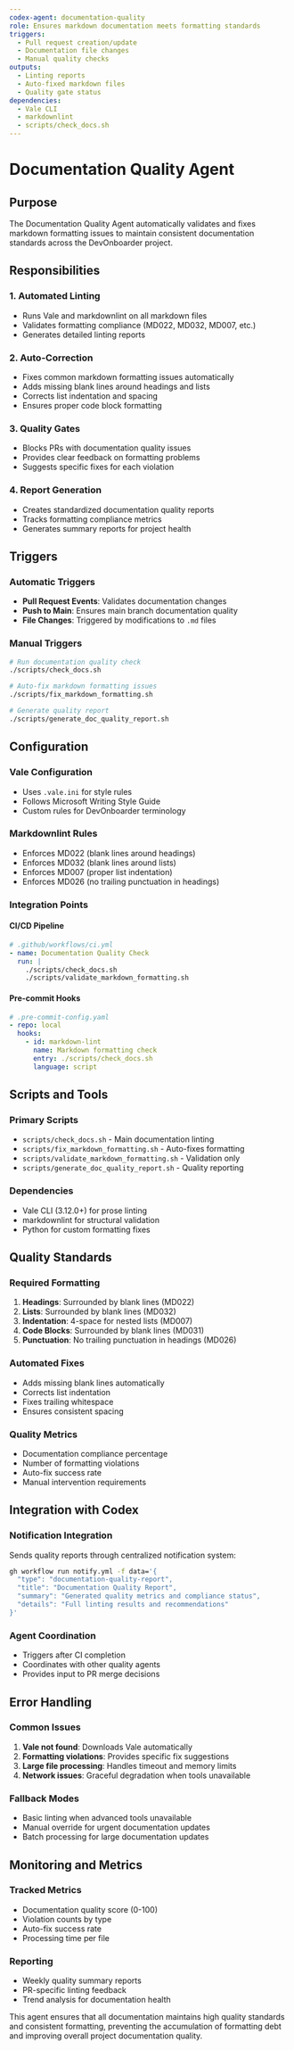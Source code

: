 ```yaml
---
codex-agent: documentation-quality
role: Ensures markdown documentation meets formatting standards
triggers: 
  - Pull request creation/update
  - Documentation file changes
  - Manual quality checks
outputs:
  - Linting reports
  - Auto-fixed markdown files
  - Quality gate status
dependencies:
  - Vale CLI
  - markdownlint
  - scripts/check_docs.sh
---
```


# Documentation Quality Agent

## Purpose

The Documentation Quality Agent automatically validates and fixes markdown formatting issues to maintain consistent documentation standards across the DevOnboarder project.

## Responsibilities

### 1. **Automated Linting**
- Runs Vale and markdownlint on all markdown files
- Validates formatting compliance (MD022, MD032, MD007, etc.)
- Generates detailed linting reports

### 2. **Auto-Correction**
- Fixes common markdown formatting issues automatically
- Adds missing blank lines around headings and lists
- Corrects list indentation and spacing
- Ensures proper code block formatting

### 3. **Quality Gates**
- Blocks PRs with documentation quality issues
- Provides clear feedback on formatting problems
- Suggests specific fixes for each violation

### 4. **Report Generation**
- Creates standardized documentation quality reports
- Tracks formatting compliance metrics
- Generates summary reports for project health

## Triggers

### Automatic Triggers
- **Pull Request Events**: Validates documentation changes
- **Push to Main**: Ensures main branch documentation quality
- **File Changes**: Triggered by modifications to `.md` files

### Manual Triggers
```bash
# Run documentation quality check
./scripts/check_docs.sh

# Auto-fix markdown formatting issues
./scripts/fix_markdown_formatting.sh

# Generate quality report
./scripts/generate_doc_quality_report.sh
```

## Configuration

### Vale Configuration
- Uses `.vale.ini` for style rules
- Follows Microsoft Writing Style Guide
- Custom rules for DevOnboarder terminology

### Markdownlint Rules
- Enforces MD022 (blank lines around headings)
- Enforces MD032 (blank lines around lists)
- Enforces MD007 (proper list indentation)
- Enforces MD026 (no trailing punctuation in headings)

### Integration Points

#### CI/CD Pipeline
```yaml
# .github/workflows/ci.yml
- name: Documentation Quality Check
  run: |
    ./scripts/check_docs.sh
    ./scripts/validate_markdown_formatting.sh
```

#### Pre-commit Hooks
```yaml
# .pre-commit-config.yaml
- repo: local
  hooks:
    - id: markdown-lint
      name: Markdown formatting check
      entry: ./scripts/check_docs.sh
      language: script
```

## Scripts and Tools

### Primary Scripts
- `scripts/check_docs.sh` - Main documentation linting
- `scripts/fix_markdown_formatting.sh` - Auto-fixes formatting
- `scripts/validate_markdown_formatting.sh` - Validation only
- `scripts/generate_doc_quality_report.sh` - Quality reporting

### Dependencies
- Vale CLI (3.12.0+) for prose linting
- markdownlint for structural validation
- Python for custom formatting fixes

## Quality Standards

### Required Formatting
1. **Headings**: Surrounded by blank lines (MD022)
2. **Lists**: Surrounded by blank lines (MD032)
3. **Indentation**: 4-space for nested lists (MD007)
4. **Code Blocks**: Surrounded by blank lines (MD031)
5. **Punctuation**: No trailing punctuation in headings (MD026)

### Automated Fixes
- Adds missing blank lines automatically
- Corrects list indentation
- Fixes trailing whitespace
- Ensures consistent spacing

### Quality Metrics
- Documentation compliance percentage
- Number of formatting violations
- Auto-fix success rate
- Manual intervention requirements

## Integration with Codex

### Notification Integration
Sends quality reports through centralized notification system:

```bash
gh workflow run notify.yml -f data='{
  "type": "documentation-quality-report",
  "title": "Documentation Quality Report",
  "summary": "Generated quality metrics and compliance status",
  "details": "Full linting results and recommendations"
}'
```

### Agent Coordination
- Triggers after CI completion
- Coordinates with other quality agents
- Provides input to PR merge decisions

## Error Handling

### Common Issues
1. **Vale not found**: Downloads Vale automatically
2. **Formatting violations**: Provides specific fix suggestions
3. **Large file processing**: Handles timeout and memory limits
4. **Network issues**: Graceful degradation when tools unavailable

### Fallback Modes
- Basic linting when advanced tools unavailable
- Manual override for urgent documentation updates
- Batch processing for large documentation updates

## Monitoring and Metrics

### Tracked Metrics
- Documentation quality score (0-100)
- Violation counts by type
- Auto-fix success rate
- Processing time per file

### Reporting
- Weekly quality summary reports
- PR-specific linting feedback
- Trend analysis for documentation health

This agent ensures that all documentation maintains high quality standards and consistent formatting, preventing the accumulation of formatting debt and improving overall project documentation quality.
